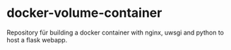# docker-volume-container
Repository für building a docker container with nginx, uwsgi and python to host a flask webapp. 
